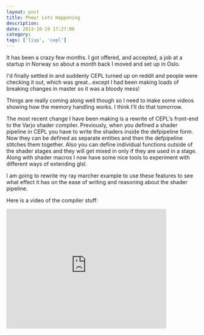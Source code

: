 ```yaml
---
layout: post
title: Phew! Lots Happening
description:
date: 2013-10-19 17:27:00
category:
tags: ['lisp', 'cepl']
---
```


It has been a crazy few months. I got offered, and accepted, a job at a startup in Norway so about a month back I moved and set up in Oslo.

I'd finally settled in and suddenly CEPL turned up on reddit and people were checking it out, which was great...except I had been making loads of breaking changes in master so it was a bloody mess!

Things are really coming along well though so I need to make some videos showing how the memory handling works. I think I'll do that tomorrow.

The most recent change I have been making is a rewrite of CEPL's front-end to the Varjo shader compiler. Previously, when you defined a shader pipeline in CEPL you have to write the shaders inside the defpipeline form. Now they can be defined as separate entities and then the defpipeline stitches them together. Also you can define individual functions outside of the shader stages and they will get mixed in only if they are used in a stage. Along with shader macros I now have some nice tools to experiment with different ways of extending glsl.

I am going to rewrite my ray marcher example to use these features to see what effect it has on the ease of writing and reasoning about the shader pipeline.

Here is a video of the compiler stuff:

<iframe width="420" height="315" src="http://www.youtube.com/embed/2Z4GfOUWEuA" frameborder="0" >  </iframe>
